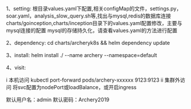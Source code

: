 1、setting: 根目录values.yaml下配置,相关configMap的文件，settings.py，soar.yaml，analysis_slow_query.sh等,找出与mysql,redis的数据库连接 charts/goinception,charts/inception目录下的values.yaml配置修改，主要与mysql连接的配置 mysql的存储持久化，请查看values.yaml的方法进行配置

2、dependency: cd charts/archeryk8s && helm dependency update

3、install: helm install ./ --name archery --namespace=default

4、visit:

i 本机访问 kubectl port-forward pods/archery-xxxxxx 9123:9123 
ii 集群外访问 将svc配置为nodePort或loadBalance，或开启ingress

默认用户名：admin
默认密码：Archery2019
